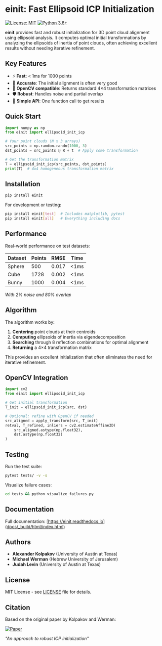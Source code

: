 # einit: Fast Ellipsoid ICP Initialization

[![License: MIT](https://img.shields.io/badge/License-MIT-blue.svg)](https://opensource.org/licenses/MIT)
[![Python 3.6+](https://img.shields.io/badge/python-3.6+-blue.svg)](https://www.python.org/downloads/)

**einit** provides fast and robust initialization for 3D point cloud alignment using ellipsoid analysis. It computes optimal initial transformations by analyzing the ellipsoids of inertia of point clouds, often achieving excellent results without needing iterative refinement.

## Key Features

- ⚡ **Fast**: < 1ms for 1000 points
- 🎯 **Accurate**: The initial alignment is often very good
- 🔧 **OpenCV compatible**: Returns standard 4×4 transformation matrices  
- 🛡️ **Robust**: Handles noise and partial overlap
- 🐍 **Simple API**: One function call to get results

## Quick Start

```python
import numpy as np
from einit import ellipsoid_init_icp

# Your point clouds (N x 3 arrays)
src_points = np.random.randn(1000, 3)
dst_points = src_points @ R + t  # Apply some transformation

# Get the transformation matrix
T = ellipsoid_init_icp(src_points, dst_points)
print(T)  # 4x4 homogeneous transformation matrix
```

## Installation

```bash
pip install einit
```

For development or testing:
```bash
pip install einit[test]  # Includes matplotlib, pytest
pip install einit[all]   # Everything including docs
```

## Performance

Real-world performance on test datasets:

| Dataset | Points | RMSE | Time |
|---------|--------|------|------|
| Sphere  | 500    | 0.017| <1ms |  
| Cube    | 1728   | 0.002| <1ms |
| Bunny   | 1000   | 0.004| <1ms |

*With 2% noise and 80% overlap*

## Algorithm

The algorithm works by:

1. **Centering** point clouds at their centroids
2. **Computing** ellipsoids of inertia via eigendecomposition  
3. **Searching** through 8 reflection combinations for optimal alignment
4. **Returning** a 4×4 transformation matrix

This provides an excellent initialization that often eliminates the need for iterative refinement.

## OpenCV Integration

```python
import cv2
from einit import ellipsoid_init_icp

# Get initial transformation
T_init = ellipsoid_init_icp(src, dst)

# Optional: refine with OpenCV if needed
src_aligned = apply_transform(src, T_init)
retval, T_refined, inliers = cv2.estimateAffine3D(
    src_aligned.astype(np.float32), 
    dst.astype(np.float32)
)
```

## Testing

Run the test suite:
```bash
pytest tests/ -v -s
```

Visualize failure cases:
```bash
cd tests && python visualize_failures.py
```

## Documentation

Full documentation: [https://einit.readthedocs.io](docs/_build/html/index.html)

## Authors

- **Alexander Kolpakov** (University of Austin at Texas)
- **Michael Werman** (Hebrew University of Jerusalem)  
- **Judah Levin** (University of Austin at Texas)

## License

MIT License - see [LICENSE](LICENSE) file for details.

## Citation

Based on the original paper by Kolpakov and Werman:

[![Paper](https://img.shields.io/badge/arXiv-read%20PDF-b31b1b.svg)](https://arxiv.org/abs/2212.05332)

*"An approach to robust ICP initialization"*